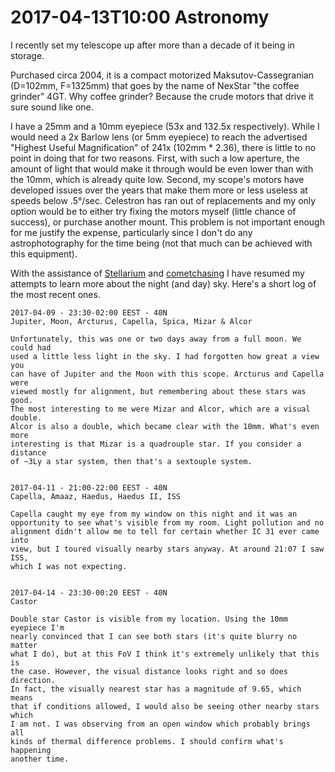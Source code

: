 2017-04-13T10:00
Astronomy
=====

I recently set my telescope up after more than a decade of it being in storage.

Purchased circa 2004, it is a compact motorized Maksutov-Cassegranian (D=102mm, F=1325mm) that goes by the name of NexStar "the coffee grinder" 4GT. Why coffee grinder? Because the crude motors that drive it sure sound like one.

I have a 25mm and a 10mm eyepiece (53x and 132.5x respectively). While I would need a 2x Barlow lens (or 5mm eyepiece) to reach the advertised "Highest Useful Magnification" of 241x (102mm * 2.36), there is little to no point in doing that for two reasons. First, with such a low aperture, the amount of light that would make it through would be even lower than with the 10mm, which is already quite low. Second, my scope's motors have developed issues over the years that make them more or less useless at speeds below .5°/sec. Celestron has ran out of replacements and my only option would be to either try fixing the motors myself (little chance of success), or purchase another mount. This problem is not important enough for me justify the expense, particularly since I don't do any astrophotography for the time being (not that much can be achieved with this equipment).

With the assistance of [Stellarium](http://www.stellarium.org/) and [cometchasing](http://cometchasing.skyhound.com/) I have resumed my attempts to learn more about the night (and day) sky. Here's a short log of the most recent ones.

    2017-04-09 - 23:30-02:00 EEST - 40N
    Jupiter, Moon, Arcturus, Capella, Spica, Mizar & Alcor

    Unfortunately, this was one or two days away from a full moon. We could had
    used a little less light in the sky. I had forgotten how great a view you
    can have of Jupiter and the Moon with this scope. Arcturus and Capella were
    viewed mostly for alignment, but remembering about these stars was good.
    The most interesting to me were Mizar and Alcor, which are a visual double.
    Alcor is also a double, which became clear with the 10mm. What's even more
    interesting is that Mizar is a quadrouple star. If you consider a distance
    of ~3Ly a star system, then that's a sextouple system.


    2017-04-11 - 21:00-22:00 EEST - 40N
    Capella, Amaaz, Haedus, Haedus II, ISS

    Capella caught my eye from my window on this night and it was an
    opportunity to see what's visible from my room. Light pollution and no
    alignment didn't allow me to tell for certain whether IC 31 ever came into
    view, but I toured visually nearby stars anyway. At around 21:07 I saw ISS,
    which I was not expecting.


    2017-04-14 - 23:30-00:20 EEST - 40N
    Castor

    Double star Castor is visible from my location. Using the 10mm eyepiece I'm
    nearly convinced that I can see both stars (it's quite blurry no matter
    what I do), but at this FoV I think it's extremely unlikely that this is
    the case. However, the visual distance looks right and so does direction.
    In fact, the visually nearest star has a magnitude of 9.65, which means
    that if conditions allowed, I would also be seeing other nearby stars which
    I am not. I was observing from an open window which probably brings all
    kinds of thermal difference problems. I should confirm what's happening
    another time.
